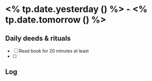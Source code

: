 # <% tp.date.yesterday () %> -  <% tp.date.tomorrow () %>

## Daily deeds & rituals


- [ ] Read book for 20 minutes at least
- [ ] 

## Log